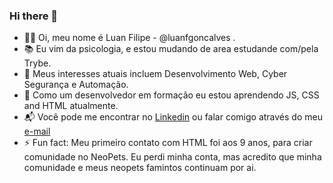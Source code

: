 ### Hi there 👋

<!--
**luanfgoncalves/luanfgoncalves** is a ✨ _special_ ✨ repository because its `README.md` (this file) appears on your GitHub profile.

Here are some ideas to get you started: 
-->

- 🙋‍♂️ Oi, meu nome é Luan Filipe - @luanfgoncalves .
- 📚 Eu vim da psicologia, e estou mudando de area estudande com/pela Trybe.
- 💭 Meus interesses atuais incluem Desenvolvimento Web, Cyber Segurança e Automação.
- 🌱 Como um desenvolvedor em formação eu estou aprendendo JS, CSS and HTML atualmente.
- 📬 Você pode me encontrar no [Linkedin](https://www.linkedin.com/in/luanfgoncalves/) ou falar comigo através do meu [e-mail](https://luanfgoncalves@gmail.com)  
- ⚡ Fun fact: Meu primeiro contato com HTML foi aos 9 anos, para criar comunidade no NeoPets. Eu perdi minha conta, mas acredito que minha comunidade e meus neopets famintos continuam por ai.

<!-- programa ; programação ; desenvolvimento ; javascript ; php ; python ; Typescript ; C# ; C++ ; Linux ; Blade ; HCL ; Elixir ; Java ; xhtml ; sudo ; web3 ; web 3.0 ; Crypto ; development ; bilingual ; home office ; stackoverflow .
-->
